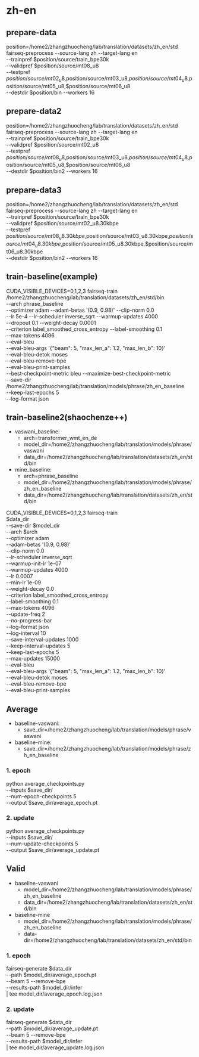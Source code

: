 # zh-en 

## prepare-data
position=/home2/zhangzhuocheng/lab/translation/datasets/zh_en/std
fairseq-preprocess --source-lang zh --target-lang en \
--trainpref $position/source/train_bpe30k \
--validpref $position/source/mt08_u8 \
--testpref $position/source/mt02_u8,$position/source/mt03_u8,$position/source/mt04_u8,$position/source/mt05_u8,$position/source/mt06_u8 \
--destdir $position/bin --workers 16

## prepare-data2
position=/home2/zhangzhuocheng/lab/translation/datasets/zh_en/std
fairseq-preprocess --source-lang zh --target-lang en \
--trainpref $position/source/train_bpe30k \
--validpref $position/source/mt02_u8 \
--testpref $position/source/mt08_u8,$position/source/mt03_u8,$position/source/mt04_u8,$position/source/mt05_u8,$position/source/mt06_u8 \
--destdir $position/bin2 --workers 16

## prepare-data3
position=/home2/zhangzhuocheng/lab/translation/datasets/zh_en/std
fairseq-preprocess --source-lang zh --target-lang en \
--trainpref $position/source/train_bpe30k \
--validpref $position/source/mt02_u8.30kbpe \
--testpref $position/source/mt08_u8.30kbpe,$position/source/mt03_u8.30kbpe,$position/source/mt04_u8.30kbpe,$position/source/mt05_u8.30kbpe,$position/source/mt06_u8.30kbpe \
--destdir $position/bin2 --workers 16

## train-baseline(example)
CUDA_VISIBLE_DEVICES=0,1,2,3 fairseq-train \
    /home2/zhangzhuocheng/lab/translation/datasets/zh_en/std/bin \
    --arch phrase_baseline \
    --optimizer adam --adam-betas '(0.9, 0.98)' --clip-norm 0.0 \
    --lr 5e-4 --lr-scheduler inverse_sqrt --warmup-updates 4000 \
    --dropout 0.1 --weight-decay 0.0001 \
    --criterion label_smoothed_cross_entropy --label-smoothing 0.1 \
    --max-tokens 4096 \
    --eval-bleu \
    --eval-bleu-args '{"beam": 5, "max_len_a": 1.2, "max_len_b": 10}' \
    --eval-bleu-detok moses \
    --eval-bleu-remove-bpe \
    --eval-bleu-print-samples \
    --best-checkpoint-metric bleu --maximize-best-checkpoint-metric \
    --save-dir /home2/zhangzhuocheng/lab/translation/models/phrase/zh_en_baseline \
    --keep-last-epochs 5 \
    --log-format json

## train-baseline2(shaochenze++)

- vaswani_baseline: 
  - arch=transformer_wmt_en_de
  - model_dir=/home2/zhangzhuocheng/lab/translation/models/phrase/vaswani
  - data_dir=/home2/zhangzhuocheng/lab/translation/datasets/zh_en/std/bin
- mine_baseline:
  - arch=phrase_baseline
  - model_dir=/home2/zhangzhuocheng/lab/translation/models/phrase/zh_en_baseline
  - data_dir=/home2/zhangzhuocheng/lab/translation/datasets/zh_en/std/bin

CUDA_VISIBLE_DEVICES=0,1,2,3 fairseq-train \
    $data_dir \
    --save-dir $model_dir \
    --arch $arch \
    --optimizer adam \
    --adam-betas '(0.9, 0.98)' \
    --clip-norm 0.0 \
    --lr-scheduler inverse_sqrt \
    --warmup-init-lr 1e-07 \
    --warmup-updates 4000 \
    --lr 0.0007 \
    --min-lr 1e-09 \
    --weight-decay 0.0 \
    --criterion label_smoothed_cross_entropy \
    --label-smoothing 0.1 \
    --max-tokens 4096 \
    --update-freq 2 \
    --no-progress-bar \
    --log-format json \
    --log-interval 10 \
    --save-interval-updates 1000 \
    --keep-interval-updates 5 \
    --keep-last-epochs 5 \
    --max-updates 15000 \
    --eval-bleu \
    --eval-bleu-args '{"beam": 5, "max_len_a": 1.2, "max_len_b": 10}' \
    --eval-bleu-detok moses \
    --eval-bleu-remove-bpe \
    --eval-bleu-print-samples

## Average

- baseline-vaswani: 
  - save_dir=/home2/zhangzhuocheng/lab/translation/models/phrase/vaswani
- baseline-mine: 
  - save_dir=/home2/zhangzhuocheng/lab/translation/models/phrase/zh_en_baseline

### 1. epoch
python average_checkpoints.py \
--inputs $save_dir/ \
--num-epoch-checkpoints 5 \
--output $save_dir/average_epoch.pt

### 2. update
python average_checkpoints.py \
--inputs $save_dir/ \
--num-update-checkpoints 5 \
--output $save_dir/average_update.pt


## Valid

- baseline-vaswani
  - model_dir=/home2/zhangzhuocheng/lab/translation/models/phrase/zh_en_baseline
  - data_dir=/home2/zhangzhuocheng/lab/translation/datasets/zh_en/std/bin
- baseline-mine
  - model_dir=/home2/zhangzhuocheng/lab/translation/models/phrase/zh_en_baseline
  - data-dir=/home2/zhangzhuocheng/lab/translation/datasets/zh_en/std/bin

### 1. epoch
fairseq-generate $data_dir \
    --path $model_dir/average_epoch.pt \
    --beam 5 --remove-bpe \
    --results-path $model_dir/infer \
    | tee model_dir/average_epoch.log.json

### 2. update
fairseq-generate $data_dir \
    --path $model_dir/average_update.pt \
    --beam 5 --remove-bpe \
    --results-path $model_dir/infer \
    | tee model_dir/average_update.log.json